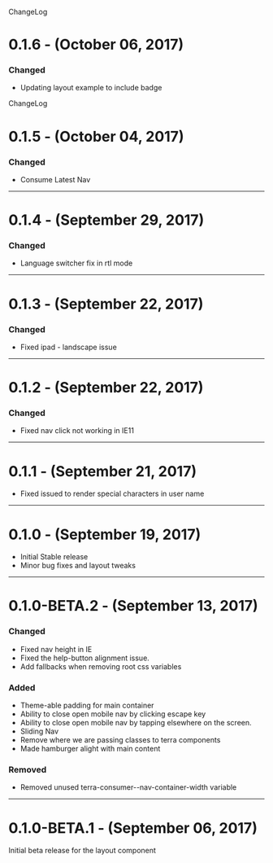 ChangeLog
# 0.1.6 - (October 06, 2017)

### Changed
- Updating layout example to include badge

ChangeLog
# 0.1.5 - (October 04, 2017)

### Changed
- Consume Latest Nav

-----------------

# 0.1.4 - (September 29, 2017)

### Changed
- Language switcher fix in rtl mode

-----------------

# 0.1.3 - (September 22, 2017)

### Changed
- Fixed ipad - landscape issue

-----------------

# 0.1.2 - (September 22, 2017)

### Changed
- Fixed nav click not working in IE11

-----------------


# 0.1.1 - (September 21, 2017)
- Fixed issued to render special characters in user name

-----------------

# 0.1.0 - (September 19, 2017)
- Initial Stable release
- Minor bug fixes and layout tweaks

-----------------

# 0.1.0-BETA.2 - (September 13, 2017)

### Changed
- Fixed nav height in IE
- Fixed the help-button alignment issue.
- Add fallbacks when removing root css variables

### Added
- Theme-able padding for main container
- Ability to close open mobile nav by clicking escape key
- Ability to close open mobile nav by tapping elsewhere on the screen.
- Sliding Nav
- Remove where we are passing classes to terra components
- Made hamburger alight with main content

### Removed
- Removed unused terra-consumer--nav-container-width variable

-----------------


# 0.1.0-BETA.1 - (September 06, 2017)

Initial beta release for the layout component
